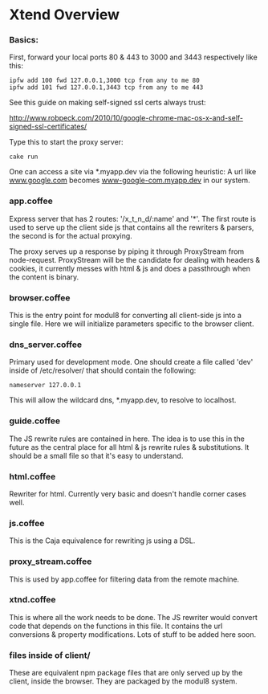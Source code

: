 Xtend Overview
==============

### Basics:

First, forward your local ports 80 & 443 to 3000 and 3443 respectively
like this:

    ipfw add 100 fwd 127.0.0.1,3000 tcp from any to me 80
    ipfw add 101 fwd 127.0.0.1,3443 tcp from any to me 443

See this guide on making self-signed ssl certs always trust:

http://www.robpeck.com/2010/10/google-chrome-mac-os-x-and-self-signed-ssl-certificates/

Type this to start the proxy server:

    cake run

One can access a site via *.myapp.dev via the following heuristic:
A url like www.google.com becomes www-google-com.myapp.dev in our
system.

### app.coffee

Express server that has 2 routes:  '/x_t_n_d/:name' and '*'.  The first
route is used to serve up the client side js that contains all the
rewriters & parsers, the second is for the actual proxying.

The proxy serves up a response by piping it through ProxyStream from
node-request.  ProxyStream will be the candidate for dealing with
headers & cookies, it currently messes with html & js and does a
passthrough when the content is binary.

### browser.coffee

This is the entry point for modul8 for converting all client-side js
into a single file.  Here we will initialize parameters specific to the
browser client.

### dns_server.coffee

Primary used for development mode.  One should create a file called
'dev' inside of /etc/resolver/ that should contain the following:

    nameserver 127.0.0.1

This will allow the wildcard dns, *.myapp.dev, to resolve to localhost.

### guide.coffee

The JS rewrite rules are contained in here.  The idea is to use this in
the future as the central place for all html & js rewrite rules &
substitutions.  It should be a small file so that it's easy to
understand.

### html.coffee

Rewriter for html.  Currently very basic and doesn't handle corner cases
well.

### js.coffee

This is the Caja equivalence for rewriting js using a DSL.

### proxy_stream.coffee

This is used by app.coffee for filtering data from the remote machine.

### xtnd.coffee

This is where all the work needs to be done.  The JS rewriter would
convert code that depends on the functions in this file.  It contains
the url conversions & property modifications.  Lots of stuff to be added
here soon.

### files inside of client/

These are equivalent npm package files that are only served up by the
client, inside the browser.  They are packaged by the modul8 system.


